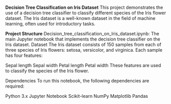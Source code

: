 **Decision Tree Classification on Iris Dataset**
This project demonstrates the use of a decision tree classifier to classify different species of the Iris flower dataset. The Iris dataset is a well-known dataset in the field of machine learning, often used for introductory tasks.

**Project Structure**
Decision_tree_classification_on_Iris_dataset.ipynb: The main Jupyter notebook that implements the decision tree classifier on the Iris dataset.
Dataset
The Iris dataset consists of 150 samples from each of three species of Iris flowers: setosa, versicolor, and virginica. Each sample has four features:

Sepal length
Sepal width
Petal length
Petal width
These features are used to classify the species of the Iris flower.

Dependencies
To run this notebook, the following dependencies are required:

Python 3.x
Jupyter Notebook
Scikit-learn
NumPy
Matplotlib
Pandas

